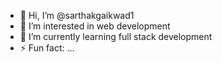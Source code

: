 - 👋 Hi, I’m @sarthakgaikwad1
- 👀 I’m interested in web development
- 🌱 I’m currently learning full stack development
- ⚡ Fun fact: ...

<!---
sarthakgaikwad1/sarthakgaikwad1 is a ✨ special ✨ repository because its `README.md` (this file) appears on your GitHub profile.
You can click the Preview link to take a look at your changes.
--->
